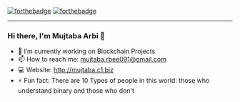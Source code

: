 [![forthebadge](https://forthebadge.com/images/badges/60-percent-of-the-time-works-every-time.svg)](https://forthebadge.com)
[![forthebadge](https://forthebadge.com/images/badges/not-a-bug-a-feature.svg)](https://forthebadge.com)

---

### Hi there, I'm Mujtaba Arbi 👋

<!--
**0xMujtaba/0xMujtaba** is a ✨ _special_ ✨ repository because its `README.md` (this file) appears on your GitHub profile.
Here are some ideas to get you started:
- 🔭 I’m currently working on Blockchain Projects
- 🌱 I’m currently learning ...
- 👯 I’m looking to collaborate on ...
- 🤔 I’m looking for help with ...
- 💬 Ask me about ...
- 📫 How to reach me: ...
- 😄 Pronouns: ...
- ⚡ Fun fact: ...
-->

- 🔭 I’m currently working on Blockchain Projects
- 📫 How to reach me: mujtaba.rbee091@gmail.com
- :computer: Website: http://mujtaba.c1.biz
- ⚡ Fun fact: There are 10 Types of people in this world: those who understand binary and those who don't

